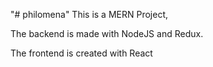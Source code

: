 "# philomena" 
This is a MERN Project,

The backend is made with NodeJS and Redux.

The frontend is created with React
